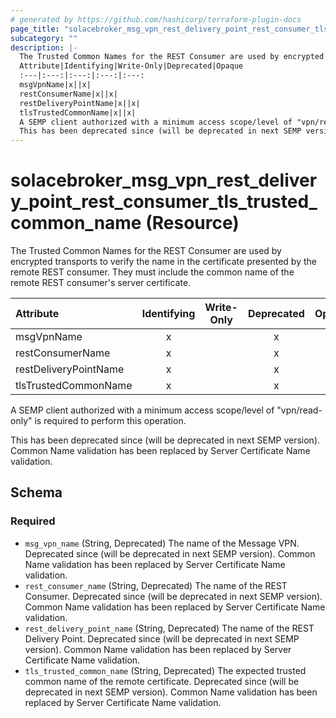 ```yaml
---
# generated by https://github.com/hashicorp/terraform-plugin-docs
page_title: "solacebroker_msg_vpn_rest_delivery_point_rest_consumer_tls_trusted_common_name Resource - solacebroker"
subcategory: ""
description: |-
  The Trusted Common Names for the REST Consumer are used by encrypted transports to verify the name in the certificate presented by the remote REST consumer. They must include the common name of the remote REST consumer's server certificate.
  Attribute|Identifying|Write-Only|Deprecated|Opaque
  :---|:---:|:---:|:---:|:---:
  msgVpnName|x||x|
  restConsumerName|x||x|
  restDeliveryPointName|x||x|
  tlsTrustedCommonName|x||x|
  A SEMP client authorized with a minimum access scope/level of "vpn/read-only" is required to perform this operation.
  This has been deprecated since (will be deprecated in next SEMP version). Common Name validation has been replaced by Server Certificate Name validation.
---
```


# solacebroker_msg_vpn_rest_delivery_point_rest_consumer_tls_trusted_common_name (Resource)

The Trusted Common Names for the REST Consumer are used by encrypted transports to verify the name in the certificate presented by the remote REST consumer. They must include the common name of the remote REST consumer's server certificate.


Attribute|Identifying|Write-Only|Deprecated|Opaque
:---|:---:|:---:|:---:|:---:
msgVpnName|x||x|
restConsumerName|x||x|
restDeliveryPointName|x||x|
tlsTrustedCommonName|x||x|



A SEMP client authorized with a minimum access scope/level of "vpn/read-only" is required to perform this operation.

This has been deprecated since (will be deprecated in next SEMP version). Common Name validation has been replaced by Server Certificate Name validation.



<!-- schema generated by tfplugindocs -->
## Schema

### Required

- `msg_vpn_name` (String, Deprecated) The name of the Message VPN. Deprecated since (will be deprecated in next SEMP version). Common Name validation has been replaced by Server Certificate Name validation.
- `rest_consumer_name` (String, Deprecated) The name of the REST Consumer. Deprecated since (will be deprecated in next SEMP version). Common Name validation has been replaced by Server Certificate Name validation.
- `rest_delivery_point_name` (String, Deprecated) The name of the REST Delivery Point. Deprecated since (will be deprecated in next SEMP version). Common Name validation has been replaced by Server Certificate Name validation.
- `tls_trusted_common_name` (String, Deprecated) The expected trusted common name of the remote certificate. Deprecated since (will be deprecated in next SEMP version). Common Name validation has been replaced by Server Certificate Name validation.


